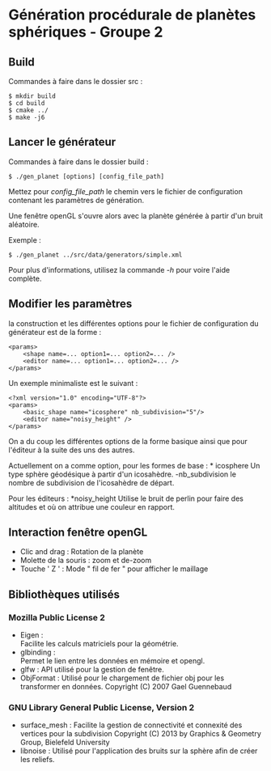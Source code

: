 # **Génération procédurale de planètes sphériques - Groupe 2**

## Build 
Commandes à faire dans le dossier src :
```
$ mkdir build
$ cd build
$ cmake ../
$ make -j6 
```

## Lancer le générateur
Commandes à faire dans le dossier build :
```
$ ./gen_planet [options] [config_file_path]
```
Mettez pour *config_file_path* le chemin vers le fichier de configuration contenant les paramètres de génération.

Une fenêtre openGL s'ouvre alors avec la planète générée à partir d'un bruit aléatoire.

Exemple :
```
$ ./gen_planet ../src/data/generators/simple.xml
```

Pour plus d'informations, utilisez la commande *-h* pour voire l'aide complète.

## Modifier les paramètres
la construction et les différentes options pour le fichier de configuration du générateur est de la forme :

```
<params>
    <shape name=... option1=... option2=... />
    <editor name=... option1=... option2=... />
</params>
```

Un exemple minimaliste est le suivant :
```
<?xml version="1.0" encoding="UTF-8"?>
<params>
    <basic_shape name="icosphere" nb_subdivision="5"/>
    <editor name="noisy_height" />
</params>
```

On a du coup les différentes options de la forme basique ainsi que pour l'éditeur à la suite des uns des autres.

Actuellement on a comme option, pour les formes de base :
	* icosphere
	Un type sphère géodésique à partir d'un icosahèdre.
		-nb_subdivision le nombre de subdivision de l'icosahèdre de départ.

Pour les éditeurs :
	*noisy_height
	Utilise le bruit de perlin pour faire des altitudes et où on attribue une couleur en rapport.

## Interaction fenêtre openGL 
 - Clic and drag : Rotation de la planète
 - Molette de la souris : zoom et de-zoom
 - Touche ' Z ' : Mode " fil de fer " pour afficher le maillage
 
## Bibliothèques utilisés
### Mozilla Public License 2
 - Eigen :  
	 Facilite les calculs matriciels pour la géométrie. 
 - glbinding :  
	 Permet le lien entre les données en mémoire et opengl.
 - glfw : 
	 API utilisé pour la gestion de fenêtre.
 - ObjFormat :
 Utilisé pour le chargement de fichier obj pour les transformer en données.
 Copyright (C) 2007 Gael Guennebaud 

### GNU Library General Public License, Version 2
- surface_mesh :
Facilite la gestion de connectivité et connexité des vertices pour la subdivision
Copyright (C) 2013 by Graphics & Geometry Group, Bielefeld University
- libnoise :
Utilisé pour l'application des bruits sur la sphère afin de créer les reliefs.
